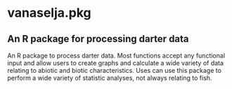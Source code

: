 # vanaselja.pkg

## An R package for processing darter data

An R package to process darter data. Most functions accept any functional input and allow users to create graphs and calculate a wide variety of data relating to abiotic and biotic characteristics. Uses can use this package to perform a wide variety of statistic analyses, not always relating to fish.
